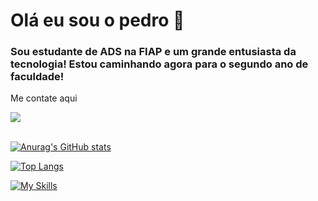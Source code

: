 # Olá eu sou o pedro 👋
### Sou estudante de ADS na FIAP e um grande entusiasta da tecnologia! Estou caminhando agora para o segundo ano de faculdade!
Me contate aqui

<div style="display: flex">
<a href="https://www.linkedin.com/in/pedro-sena-borges-martinazzo-304104259/" target="_blank"><img src="https://img.shields.io/badge/-LinkedIn-%230077B5?style=for-the-badge&logo=linkedin&logoColor=white" target="_blank"></a> 
</div><br>

[![Anurag's GitHub stats](https://github-readme-stats.vercel.app/api?username=pedrosbm&theme=dracula)](https://github.com/anuraghazra/github-readme-stats)

[![Top Langs](https://github-readme-stats.vercel.app/api/top-langs/?username=pedrosbm&theme=dracula)](https://github.com/anuraghazra/github-readme-stats)

[![My Skills](https://skillicons.dev/icons?i=git,godot,react,vite,js,html,css,spring,java,sql)](https://skillicons.dev)
